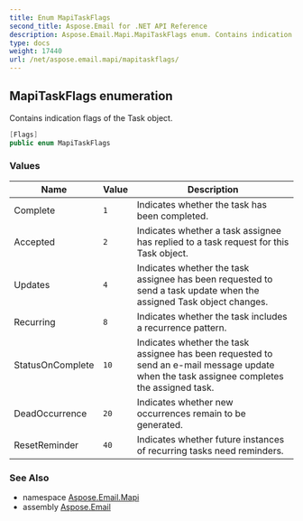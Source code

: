 ```yaml
---
title: Enum MapiTaskFlags
second_title: Aspose.Email for .NET API Reference
description: Aspose.Email.Mapi.MapiTaskFlags enum. Contains indication flags of the Task object
type: docs
weight: 17440
url: /net/aspose.email.mapi/mapitaskflags/
---
```

## MapiTaskFlags enumeration

Contains indication flags of the Task object.

```csharp
[Flags]
public enum MapiTaskFlags
```

### Values

| Name | Value | Description |
| --- | --- | --- |
| Complete | `1` | Indicates whether the task has been completed. |
| Accepted | `2` | Indicates whether a task assignee has replied to a task request for this Task object. |
| Updates | `4` | Indicates whether the task assignee has been requested to send a task update when the assigned Task object changes. |
| Recurring | `8` | Indicates whether the task includes a recurrence pattern. |
| StatusOnComplete | `10` | Indicates whether the task assignee has been requested to send an e-mail message update when the task assignee completes the assigned task. |
| DeadOccurrence | `20` | Indicates whether new occurrences remain to be generated. |
| ResetReminder | `40` | Indicates whether future instances of recurring tasks need reminders. |

### See Also

* namespace [Aspose.Email.Mapi](../../aspose.email.mapi/)
* assembly [Aspose.Email](../../)


